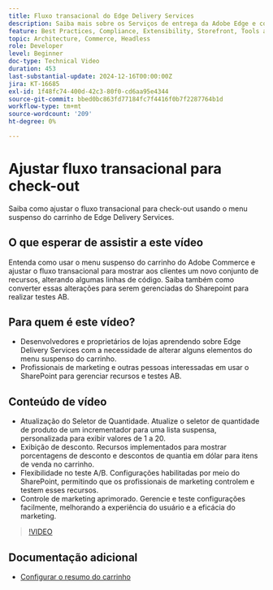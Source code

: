 ```yaml
---
title: Fluxo transacional do Edge Delivery Services
description: Saiba mais sobre os Serviços de entrega da Adobe Edge e como alterar o fluxo transacional.
feature: Best Practices, Compliance, Extensibility, Storefront, Tools and External Services
topic: Architecture, Commerce, Headless
role: Developer
level: Beginner
doc-type: Technical Video
duration: 453
last-substantial-update: 2024-12-16T00:00:00Z
jira: KT-16685
exl-id: 1f48fc74-400d-42c3-80f0-cd6aa95e4344
source-git-commit: bbed0bc863fd77184fc7f4416f0b7f2287764b1d
workflow-type: tm+mt
source-wordcount: '209'
ht-degree: 0%

---
```


# Ajustar fluxo transacional para check-out

Saiba como ajustar o fluxo transacional para check-out usando o menu suspenso do carrinho de Edge Delivery Services.

## O que esperar de assistir a este vídeo

Entenda como usar o menu suspenso do carrinho do Adobe Commerce e ajustar o fluxo transacional para mostrar aos clientes um novo conjunto de recursos, alterando algumas linhas de código.  Saiba também como converter essas alterações para serem gerenciadas do Sharepoint para realizar testes AB.

## Para quem é este vídeo?

* Desenvolvedores e proprietários de lojas aprendendo sobre Edge Delivery Services com a necessidade de alterar alguns elementos do menu suspenso do carrinho.
* Profissionais de marketing e outras pessoas interessadas em usar o SharePoint para gerenciar recursos e testes AB.

## Conteúdo de vídeo

* Atualização do Seletor de Quantidade. Atualize o seletor de quantidade de produto de um incrementador para uma lista suspensa, personalizada para exibir valores de 1 a 20.
* Exibição de desconto. Recursos implementados para mostrar porcentagens de desconto e descontos de quantia em dólar para itens de venda no carrinho.
* Flexibilidade no teste A/B. Configurações habilitadas por meio do SharePoint, permitindo que os profissionais de marketing controlem e testem esses recursos.
* Controle de marketing aprimorado. Gerencie e teste configurações facilmente, melhorando a experiência do usuário e a eficácia do marketing.

>[!VIDEO](https://video.tv.adobe.com/v/3441102?learn=on)

## Documentação adicional

* [Configurar o resumo do carrinho](https://experienceleague.adobe.com/developer/commerce/storefront/dropins/cart/tutorials/configure-cart-summary/)
